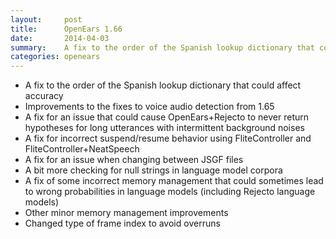 ```yaml
---
layout:     post
title:      OpenEars 1.66 
date:       2014-04-03
summary:    A fix to the order of the Spanish lookup dictionary that could affect accuracy
categories: openears
---
```

* A fix to the order of the Spanish lookup dictionary that could affect accuracy
* Improvements to the fixes to voice audio detection from 1.65
* A fix for an issue that could cause OpenEars+Rejecto to never return hypotheses for long utterances with intermittent background noises
* A fix for incorrect suspend/resume behavior using FliteController and FliteController+NeatSpeech
* A fix for an issue when changing between JSGF files
* A bit more checking for null strings in language model corpora
* A fix of some incorrect memory management that could sometimes lead to wrong probabilities in language models (including Rejecto language models)
* Other minor memory management improvements
* Changed type of frame index to avoid overruns
